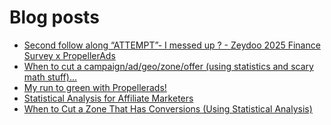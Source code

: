 # Blog posts
<!-- BLOG-POST-LIST:START -->
- [Second follow along “ATTEMPT”- I messed up ? - Zeydoo 2025 Finance Survey x PropellerAds](https://afflift.com/f/threads/second-follow-along-%E2%80%9Cattempt%E2%80%9D-i-messed-up-zeydoo-2025-finance-survey-x-propellerads.10607/)
- [When to cut a campaign/ad/geo/zone/offer &lpar;using statistics and scary math stuff&rpar;...](https://afflift.com/f/threads/when-to-cut-a-campaign-ad-geo-zone-offer-using-statistics-and-scary-math-stuff.3476/)
- [My run to green with Propellerads!](https://afflift.com/f/threads/my-run-to-green-with-propellerads.10440/)
- [Statistical Analysis for Affiliate Marketers](https://afflift.com/f/threads/statistical-analysis-for-affiliate-marketers.10612/)
- [When to Cut a Zone That Has Conversions &lpar;Using Statistical Analysis&rpar;](https://afflift.com/f/threads/when-to-cut-a-zone-that-has-conversions-using-statistical-analysis.10611/)
<!-- BLOG-POST-LIST:END -->
